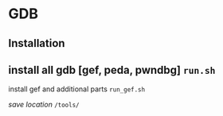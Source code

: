 # GDB

## Installation
install all gdb [gef, peda, pwndbg]
`run.sh`
---
install gef and additional parts
`run_gef.sh`

*save location*
`/tools/`


